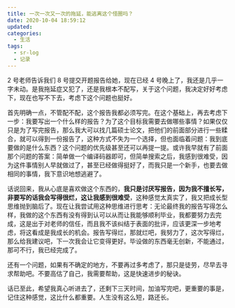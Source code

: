 ```yaml
---
title: 一次一次又一次的拖延，能逃离这个怪圈吗？
date: 2020-10-04 18:59:12
updated:
categories:
  - 生活
tags:
  - sr-log
  - 记录
---
```


2 号老师告诉我们 8 号提交开题报告给她，现在已经 4 号晚上了，我还是几乎一字未动。是我拖延症又犯了，还是我根本不配写，关于这个问题，我决定好好考虑下，现在也写不下去，考虑下这个问题也挺好。
<!-- more -->
首先明确一点，不管配不配，这个报告我都必须写完。在这个基础上，再去考虑下一步：我要写出一个什么样的报告？为了这个目标我需要去做哪些事情？如果仅仅只是为了写完报告，那么我大可以找几篇硕士论文，把他们的前面部分进行一些糅合，就可以得到一份报告了，这种方式不失为一个选择，但也面临着问题：我到底要做的是什么东西？这个问题的优先级甚至还可以再提一提。或许我早就有了前面那个问题的答案：简单做一个编译码器即可，但简单搜索之后，我感到很难受，因为这件事情别人早就做过了，甚至已经做得挺好了，而我只是一个新手，也要去做相同的事情，我下意识地想逃避了。

话说回来，我从心底是喜欢做这个东西的，**我只是讨厌写报告，因为我不擅长写，非要写的话我会写得很烂，这让我感到很难受**，这种感觉太真实了，我又把成长型思维抛到脑后了。现在让我尝试用这种思维进行思考：无论最终我的报告写得怎么样，我做的这个东西有没有得到认可以从而让我能够顺利毕业，我都要努力去完成，这是出于对老师的信任，而且我不该纠结于表面的批评，应该更深一步地考虑，将这看成是我成长的机会。报告写得烂，那就烂吧，我努力了，这次写得烂，那么给我建议吧，下一次我会让它变得更好。毕设做的东西毫无创新，不能通过，那可不行，我已经完成了。

还有一个问题，如果有不确定的地方，不要再过多考虑了，那只是徒劳，尽早去寻求帮助吧。不要高估了自己，我需要帮助，这是快速进步的秘诀。

话已至此，希望我真心听进去了，还剩下三天时间，加油写完吧，更重要的事是，记住这种感觉，这比什么都重要。人生没有这么短，路还长。

